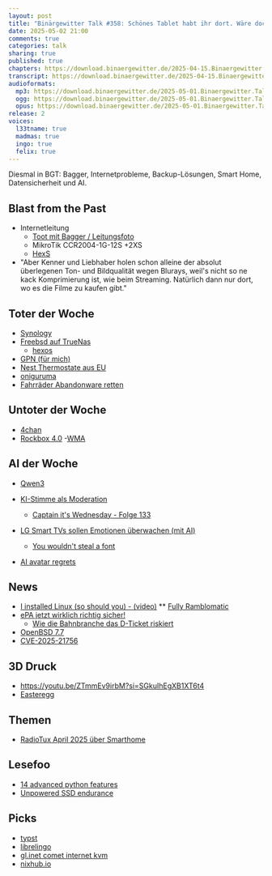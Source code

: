 ```yaml
---
layout: post
title: "Binärgewitter Talk #358: Schönes Tablet habt ihr dort. Wäre doch schade, wenn ihm ein Home-Assistant Dashboard zustoßen würde"
date: 2025-05-02 21:00
comments: true
categories: talk
sharing: true
published: true
chapters: https://download.binaergewitter.de/2025-04-15.Binaergewitter.Talk.357.chapters.txt
transcript: https://download.binaergewitter.de/2025-04-15.Binaergewitter.Talk.357-speech.json
audioformats:
  mp3: https://download.binaergewitter.de/2025-05-01.Binaergewitter.Talk.358.mp3
  ogg: https://download.binaergewitter.de/2025-05-01.Binaergewitter.Talk.358.ogg
  opus: https://download.binaergewitter.de/2025-05-01.Binaergewitter.Talk.358.opus
release: 2
voices:
  l33tname: true
  madmas: true
  ingo: true
  felix: true
---
```

Diesmal in BGT: Bagger, Internetprobleme, Backup-Lösungen, Smart Home, Datensicherheit und AI. 

## Blast from the Past
- Internetleitung
  * [Toot mit Bagger / Leitungsfoto]( https://jit.social/@ingo/114444007123277348 )
  * MikroTik CCR2004-1G-12S +2XS
  * [HexS]( https://l33tsource.com/blog/2020/03/29/hex-s-the-good-the-bad-the-ugly/ )
- "Aber Kenner und Liebhaber holen schon alleine der absolut überlegenen Ton- und Bildqualität wegen Blurays, weil's nicht so ne kack Komprimierung ist, wie beim Streaming. Natürlich dann nur dort, wo es die Filme zu kaufen gibt."

## Toter der Woche
- [Synology]( https://www.theverge.com/news/652364/synology-nas-third-party-hard-drive-restrictions )
- [Freebsd auf TrueNas]( https://www.heise.de/news/TrueNAS-25-04-laesst-FreeBSD-fallen-Fangtooth-nur-noch-mit-GNU-Linux-Basis-10363136.html )
  * [hexos]( https://hexos.com/ )
- [GPN (für mich)]( https://join.gulas.ch/ )
- [Nest Thermostate aus EU]( https://www.heise.de/news/Google-beendet-Support-fuer-alte-Nest-Learning-Thermostate-Rueckzug-vom-EU-Markt-10363735.html )
- [oniguruma]( https://github.com/kkos/oniguruma )
- [Fahrräder Abandonware retten]( https://hackaday.com/2025/04/24/a-bicycle-is-abandonware-now-clever-hack-rescues-dead-light/ )

## Untoter der Woche
- [4chan]( https://www.theregister.com/2025/04/28/4chan_back_onlin/ )
- [Rockbox 4.0]( https://hackaday.com/2025/04/19/rockbox-4-0-released/ )
  -[WMA](https://de.wikipedia.org/wiki/Windows_Media_Audio)


## AI der Woche
- [Qwen3]( https://qwenlm.github.io/blog/qwen3/ )
- [KI-Stimme als Moderation]( https://www.heise.de/news/Australischer-Radiosender-nutzt-monatelang-KI-Stimme-als-Moderation-unbemerkt-10363585.html )
    - [Captain it's Wednesday - Folge 133]( https://gnulinux.ch/ciw133-podcast )

- [LG Smart TVs sollen Emotionen überwachen (mit AI)]( https://www.heise.de/news/LG-Smart-TVs-sollen-Emotionen-der-Zuschauer-ueberwachen-und-per-KI-auswerten-10357123.html )
  * [You wouldn't steal a font](https://news.sky.com/story/you-wouldnt-steal-a-font-famous-anti-piracy-campaign-may-have-used-pirated-typeface-13357462)
- [AI avatar regrets]( https://arstechnica.com/ai/2025/04/regrets-actors-who-sold-ai-avatars-stuck-in-black-mirror-esque-dystopia/ )

## News
- [I installed Linux (so should you) - (video)]( https://www.youtube.com/watch?v=pVI_smLgTY0 )
  ** [Fully Ramblomatic]( https://www.youtube.com/playlist?list=PLUBKwq0XD0ueR3CXGUhGpsD1puLcYJPUp )
- [ePA jetzt wirklich richtig sicher!]( https://www.tagesschau.de/inland/innenpolitik/epa-patientenakte-hacking-100.html )
  * [Wie die Bahnbranche das D-Ticket riskiert]( https://www.heise.de/hintergrund/Bis-500-000-000-Euro-Schaden-Wie-die-Bahnbranche-das-Deutschlandticket-riskiert-10361820.html ) 
- [OpenBSD 7.7]( https://www.openbsd.org/77.html )
- [CVE-2025-21756]( https://hoefler.dev/articles/vsock.html )

## 3D Druck

- https://youtu.be/ZTmmEv9irbM?si=SGkuIhEgXB1XT6t4
- [Easteregg](https://makerworld.com/en/models/1261871-eggsplode-bunny-surprise-egg )

## Themen

- [RadioTux April 2025 über Smarthome]( https://www.radiotux.de/index.php?/archives/8106-RadioTux-Sendung-April-2025.html )

## Lesefoo
- [14 advanced python features]( https://blog.edward-li.com/tech/advanced-python-features/#1-typing-overloads )
- [Unpowered SSD endurance]( https://www.tomshardware.com/pc-components/storage/unpowered-ssd-endurance-investigation-finds-severe-data-loss-and-performance-issues-reminds-us-of-the-importance-of-refreshing-backups )


## Picks
- [typst](https://typst.app/)
- [librelingo]( https://librelingo.app/ )
- [gl.inet comet internet kvm]( https://www.gl-inet.com/products/gl-rm1/ )
- [nixhub.io]( https://www.nixhub.io/ )

